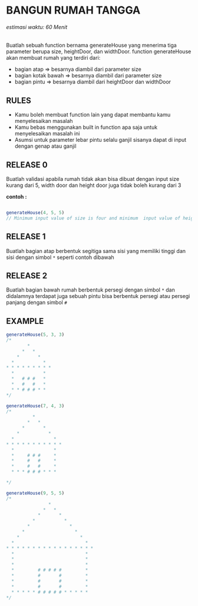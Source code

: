 # BANGUN RUMAH TANGGA #
###### estimasi waktu: 60 Menit

Buatlah sebuah function bernama generateHouse yang menerima tiga parameter berupa size, heightDoor, dan widthDoor. function generateHouse akan membuat rumah yang terdiri dari:
  - bagian atap => besarnya diambil dari parameter size
  - bagian kotak bawah => besarnya diambil dari parameter size
  - bagian pintu => besarnya diambil dari heightDoor dan widthDoor

## RULES
  - Kamu boleh membuat function lain yang dapat membantu kamu menyelesaikan masalah
  - Kamu bebas menggunakan built in function apa saja untuk menyelesaikan masalah ini
  - Asumsi untuk parameter lebar pintu selalu ganjil sisanya dapat di input dengan genap atau ganjil

## RELEASE 0
Buatlah validasi apabila rumah tidak akan bisa dibuat dengan input size kurang dari 5, width door dan height door juga tidak boleh kurang dari 3

**contoh :**
```javascript

generateHouse(4, 5, 5)
// Minimum input value of size is four and minimum  input value of height and width of door are three
```

## RELEASE 1
  Buatlah bagian atap berbentuk segitiga sama sisi yang memiliki tinggi dan sisi dengan simbol `*` seperti contoh dibawah

## RELEASE 2
  Buatlah bagian bawah rumah berbentuk persegi dengan simbol `*` dan didalamnya terdapat juga sebuah pintu bisa berbentuk persegi atau persegi panjang  dengan simbol `#`

## EXAMPLE
```javascript
generateHouse(5, 3, 3)
/*
        *
      *   *
    *       *
  *           *
* * * * * * * * *
  *           *
  *   # # #   *
  *   #   #   *
  * * # # # * *
*/

generateHouse(7, 4, 3)
/*
          *
        *   *
      *       *
    *           *
  *               *
* * * * * * * * * * *
  *               *
  *     # # #     *
  *     #   #     *
  *     #   #     *
  * * * # # # * * *

*/

generateHouse(9, 5, 5)
/*
                *
              *   *
            *       *
          *           *
        *               *
      *                   *
    *                       *
  *                           *
* * * * * * * * * * * * * * * * *
  *                           *
  *                           *
  *                           *
  *         # # # # #         *
  *         #       #         *
  *         #       #         *
  *         #       #         *
  * * * * * # # # # # * * * * *
*/
```

